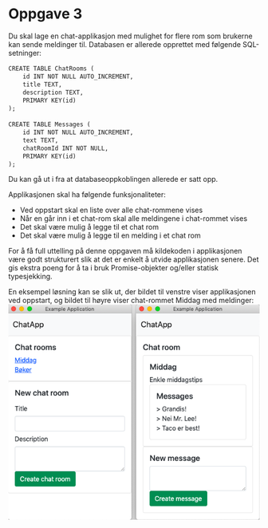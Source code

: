 # Oppgave 3

Du skal lage en chat-applikasjon med mulighet for flere rom som brukerne kan sende meldinger til. Databasen er allerede opprettet med følgende SQL-setninger:

 
```
CREATE TABLE ChatRooms (
    id INT NOT NULL AUTO_INCREMENT,
    title TEXT,
    description TEXT,
    PRIMARY KEY(id)
);

CREATE TABLE Messages (
    id INT NOT NULL AUTO_INCREMENT,
    text TEXT,
    chatRoomId INT NOT NULL,
    PRIMARY KEY(id)
);
```

 

Du kan gå ut i fra at databaseoppkoblingen allerede er satt opp.

Applikasjonen skal ha følgende funksjonaliteter:
* Ved oppstart skal en liste over alle chat-rommene vises
* Når en går inn i et chat-rom skal alle meldingene i chat-rommet vises
* Det skal være mulig å legge til et chat rom
* Det skal være mulig å legge til en melding i et chat rom
 
For å få full uttelling på denne oppgaven må kildekoden i applikasjonen være godt strukturert slik at det er enkelt å utvide applikasjonen senere. Det gis ekstra poeng for å ta i bruk Promise-objekter og/eller statisk typesjekking.

En eksempel løsning kan se slik ut, der bildet til venstre viser applikasjonen ved oppstart, og bildet til høyre viser chat-rommet Middag med meldinger:
![Example of functionality](./Images/Example-image.png)